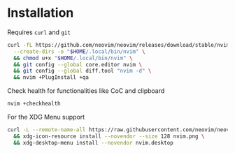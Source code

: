 # Installation
Requires `curl` and `git`

```sh
curl -fL https://github.com/neovim/neovim/releases/download/stable/nvim.appimage \
  --create-dirs -o "$HOME/.local/bin/nvim" \
  && chmod u+x "$HOME/.local/bin/nvim" \
  && git config --global core.editor nvim \
  && git config --global diff.tool "nvim -d" \
  && nvim +PlugInstall +qa
```
Check health for functionalities like CoC and clipboard
```sh
nvim +checkhealth
```
For the XDG Menu support
```sh
curl -L --remote-name-all https://raw.githubusercontent.com/neovim/neovim/master/runtime/nvim{.desktop,.png} \
  && xdg-icon-resource install --novendor --size 128 nvim.png \
  && xdg-desktop-menu install --novendor nvim.desktop
```
